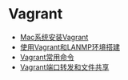 # Vagrant

* [Mac系统安装Vagrant](/docs/tools/vagrant/mac-installation-vagrant.md)
* [使用Vagrant和LANMP环境搭建](/docs/tools/vagrant/mac-installation-using-vagrant-and-lanmp-environment-to-build.md)
* [Vagrant常用命令](/docs/tools/vagrant/vagrant-common-commands.md)
* [Vagrant端口转发和文件共享](/docs/tools/vagrant/vagrant-port-forwarding-and-file-sharing.md)
